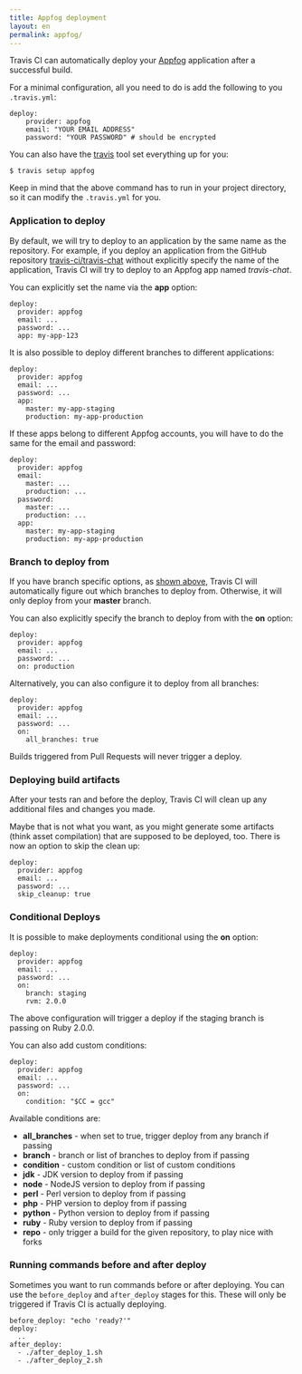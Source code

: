 ```yaml
---
title: Appfog deployment
layout: en
permalink: appfog/
---
```


Travis CI can automatically deploy your [Appfog](https://www.appfog.com/) application after a successful build.

For a minimal configuration, all you need to do is add the following to you `.travis.yml`:

    deploy:
        provider: appfog
        email: "YOUR EMAIL ADDRESS"
        password: "YOUR PASSWORD" # should be encrypted

You can also have the [travis](http://github.com/travis-ci/travis) tool set everything up for you:

    $ travis setup appfog

Keep in mind that the above command has to run in your project directory, so it can modify the `.travis.yml` for you.

### Application to deploy

By default, we will try to deploy to an application by the same name as the repository. For example, if you deploy an application from the GitHub repository [travis-ci/travis-chat](https://github.com/travis-ci/travis-chat) without explicitly specify the name of the application, Travis CI will try to deploy to an Appfog app named *travis-chat*.

You can explicitly set the name via the **app** option:

    deploy:
      provider: appfog
      email: ...
      password: ...
      app: my-app-123

It is also possible to deploy different branches to different applications:

    deploy:
      provider: appfog
      email: ...
      password: ...
      app:
        master: my-app-staging
        production: my-app-production

If these apps belong to different Appfog accounts, you will have to do the same for the email and password:

    deploy:
      provider: appfog
      email:
        master: ...
        production: ...
      password:
        master: ...
        production: ...
      app:
        master: my-app-staging
        production: my-app-production

### Branch to deploy from

If you have branch specific options, as [shown above](#Application-to-deploy), Travis CI will automatically figure out which branches to deploy from. Otherwise, it will only deploy from your **master** branch.

You can also explicitly specify the branch to deploy from with the **on** option:

    deploy:
      provider: appfog
      email: ...
      password: ...
      on: production

Alternatively, you can also configure it to deploy from all branches:

    deploy:
      provider: appfog
      email: ...
      password: ...
      on:
        all_branches: true

Builds triggered from Pull Requests will never trigger a deploy.

### Deploying build artifacts

After your tests ran and before the deploy, Travis CI will clean up any additional files and changes you made.

Maybe that is not what you want, as you might generate some artifacts (think asset compilation) that are supposed to be deployed, too. There is now an option to skip the clean up:

    deploy:
      provider: appfog
      email: ...
      password: ...
      skip_cleanup: true

### Conditional Deploys

It is possible to make deployments conditional using the **on** option:

    deploy:
      provider: appfog
      email: ...
      password: ...
      on:
        branch: staging
        rvm: 2.0.0

The above configuration will trigger a deploy if the staging branch is passing on Ruby 2.0.0.

You can also add custom conditions:

    deploy:
      provider: appfog
      email: ...
      password: ...
      on:
        condition: "$CC = gcc"

Available conditions are:

* **all_branches** - when set to true, trigger deploy from any branch if passing
* **branch** - branch or list of branches to deploy from if passing
* **condition** - custom condition or list of custom conditions
* **jdk** - JDK version to deploy from if passing
* **node** - NodeJS version to deploy from if passing
* **perl** - Perl version to deploy from if passing
* **php** - PHP version to deploy from if passing
* **python** - Python version to deploy from if passing
* **ruby** - Ruby version to deploy from if passing
* **repo** - only trigger a build for the given repository, to play nice with forks

### Running commands before and after deploy

Sometimes you want to run commands before or after deploying. You can use the `before_deploy` and `after_deploy` stages for this. These will only be triggered if Travis CI is actually deploying.

    before_deploy: "echo 'ready?'"
    deploy:
      ..
    after_deploy:
      - ./after_deploy_1.sh
      - ./after_deploy_2.sh
